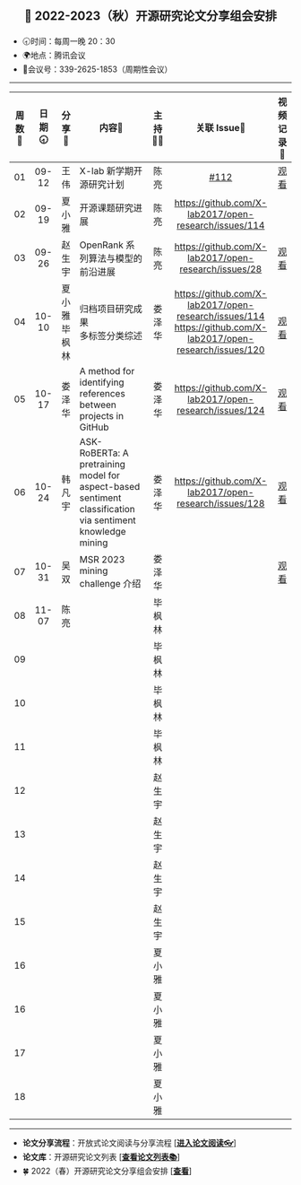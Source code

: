 ## <p align="center">🍁 2022-2023（秋）开源研究论文分享组会安排</p>

- 🕣时间：每周一晚 20：30
- 🌍地点：腾讯会议
- 📠会议号：339-2625-1853（周期性会议）


****


| 周数📆| 日期🕣| 分享🙋 | 内容📒                                                       | 主持💂‍♂️ |   关联 Issue📌   | 视频记录🎥 |
| :---: | :---: | :----: | ------------------------------------------------------------ | :----: | :---------------: | :--------: |
|  01   | 09-12 |  王 伟  | X-lab 新学期开源研究计划                | 陈亮 |   [#112](https://github.com/X-lab2017/open-research/issues/112) |[观看](https://www.bilibili.com/video/BV1yP4y1Z7qF?spm_id_from=333.999.0.0&vd_source=6afe4b8be94a864bf36064ef28580424)|
|  02   | 09-19 | 夏小雅  | 开源课题研究进展             | 陈亮 | https://github.com/X-lab2017/open-research/issues/114  |  |
|  03   | 09-26 | 赵生宇  | OpenRank 系列算法与模型的前沿进展        | 陈亮 | https://github.com/X-lab2017/open-research/issues/28 | [观看](https://www.bilibili.com/video/BV1ge4y1H7QW/) |
|  04   | 10-10 | 夏小雅<br />毕枫林 |  归档项目研究成果<br />多标签分类综述  | 娄泽华 |https://github.com/X-lab2017/open-research/issues/114  <br />https://github.com/X-lab2017/open-research/issues/120 |  <br />[观看](https://www.bilibili.com/video/BV1QP41177LV/)|
|  05   | 10-17 | 娄泽华 |  A method for identifying references between projects in GitHub  | 娄泽华 | https://github.com/X-lab2017/open-research/issues/124 | [观看](https://www.bilibili.com/video/BV1Jg411a7ie/) |
|  06   | 10-24 | 韩凡宇 |  ASK-RoBERTa: A pretraining model for aspect-based sentiment classification via sentiment knowledge mining  | 娄泽华 | https://github.com/X-lab2017/open-research/issues/128 | [观看](https://www.bilibili.com/video/BV1SG411L77U/) |
|  07   | 10-31 | 吴双 | MSR 2023 mining challenge 介绍 | 娄泽华 |  | [观看](https://www.bilibili.com/video/BV1Pe4y1t7fZ/) |
|  08   | 11-07 | 陈亮 |  | 毕枫林 |  |   |
|  09   |  |  |    | 毕枫林 |  |   |
|  10   |  |  |    | 毕枫林 |  |   |
|  11   |  |  |    | 毕枫林 |  |   |
|  12   |  |  |    | 赵生宇 |  |   |
|  13   |  |  |    | 赵生宇 |  |   |
|  14   |  |  |    | 赵生宇 |  |   |
|  15   |  |  |    | 赵生宇 |  |   |
|  16   |  |  |    | 夏小雅 |  |   |
|  16   |  |  |    | 夏小雅 |  |   |
|  17   |  |  |    | 夏小雅 |  |   |
|  18   |  |  |    | 夏小雅 |  |   |


****

* **论文分享流程**：开放式论文阅读与分享流程 [[**进入论文阅读👓**](https://github.com/X-lab2017/open-research/tree/main/OpenReading "论文阅读")]
* **论文库**：开源研究论文列表 [[**查看论文列表📚**](https://github.com/X-lab2017/open-research/blob/main/openlist.md "论文列表")]
* 🍀 2022（春）开源研究论文分享组会安排 [[**查看**](https://github.com/X-lab2017/open-research/blob/main/agenda/2021-2022%20Spring%20Term.md)]





